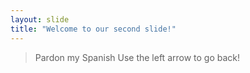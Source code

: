 ```yaml
---
layout: slide
title: "Welcome to our second slide!"
---
```

> Pardon my Spanish
Use the left arrow to go back!
